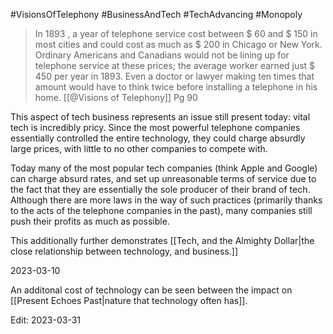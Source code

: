 #VisionsOfTelephony #BusinessAndTech #TechAdvancing #Monopoly 

>In 1893 , a year of telephone service cost between $ 60 and $ 150 in most cities and could cost as much as $ 200 in Chicago or New York. Ordinary Americans and Canadians would not be lining up for telephone service at these prices; the average worker earned just $ 450 per year in 1893. Even a doctor or lawyer making ten times that amount would have to think twice before installing a telephone in his home.
>[[@Visions of Telephony]] Pg 90

This aspect of tech business represents an issue still present today: vital tech is incredibly pricy. Since the most powerful telephone companies essentially controlled the entire technology, they could charge absurdly large prices, with little to no other companies to compete with. 

Today many of the most popular tech companies (think Apple and Google) can charge absurd rates, and set up unreasonable terms of service due to the fact that they are essentially the sole producer of their brand of tech. Although there are more laws in the way of such practices (primarily thanks to the acts of the telephone companies in the past), many companies still push their profits as much as possible.

This additionally further demonstrates [[Tech, and the Almighty Dollar|the close relationship between technology, and business.]]

2023-03-10

An additonal cost of technology can be seen between the impact on [[Present Echoes Past|nature that technology often has]].

Edit:
2023-03-31